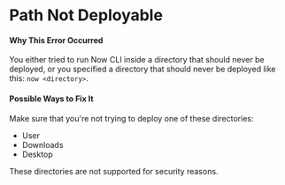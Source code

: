 # Path Not Deployable

#### Why This Error Occurred

You either tried to run Now CLI inside a directory that should never be deployed, or you specified a directory that should never be deployed like this: `now <directory>`.

#### Possible Ways to Fix It

Make sure that you're not trying to deploy one of these directories:

- User
- Downloads
- Desktop

These directories are not supported for security reasons.
